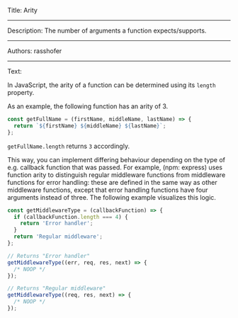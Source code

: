 Title: Arity

-----

Description: The number of arguments a function expects/supports.

-----

Authors: rasshofer

-----

Text:

In JavaScript, the arity of a function can be determined using its `length` property.

As an example, the following function has an arity of 3.

```js
const getFullName = (firstName, middleName, lastName) => {
  return `${firstName} ${middleName} ${lastName}`;
};
```

`getFullName.length` returns `3` accordingly.

This way, you can implement differing behaviour depending on the type of e.g. callback function that was passed. For example, (npm: express) uses function arity to distinguish regular middleware functions from middleware functions for error handling: these are defined in the same way as other middleware functions, except that error handling functions have four arguments instead of three. The following example visualizes this logic.

```js
const getMiddlewareType = (callbackFunction) => {
  if (callbackFunction.length === 4) {
    return 'Error handler';
  }
  return 'Regular middleware';
};
```

```js
// Returns "Error handler"
getMiddlewareType((err, req, res, next) => {
  /* NOOP */
});
```

```js
// Returns "Regular middleware"
getMiddlewareType((req, res, next) => {
  /* NOOP */
});
```
